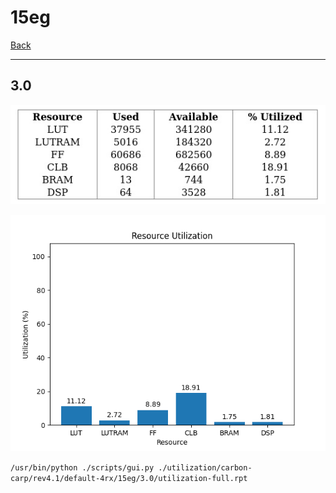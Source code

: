 # 15eg

[Back](<../rev4.1.md>)

---

## 3.0

<p align="center">
	<img src="../../../../../images/carbon-carp/rev4.1/default-4rx/15eg/3.0/table.jpg" />
</p>

<p align="center">
	<img src="../../../../../images/carbon-carp/rev4.1/default-4rx/15eg/3.0/graph.png" />
</p>

`/usr/bin/python ./scripts/gui.py ./utilization/carbon-carp/rev4.1/default-4rx/15eg/3.0/utilization-full.rpt`

